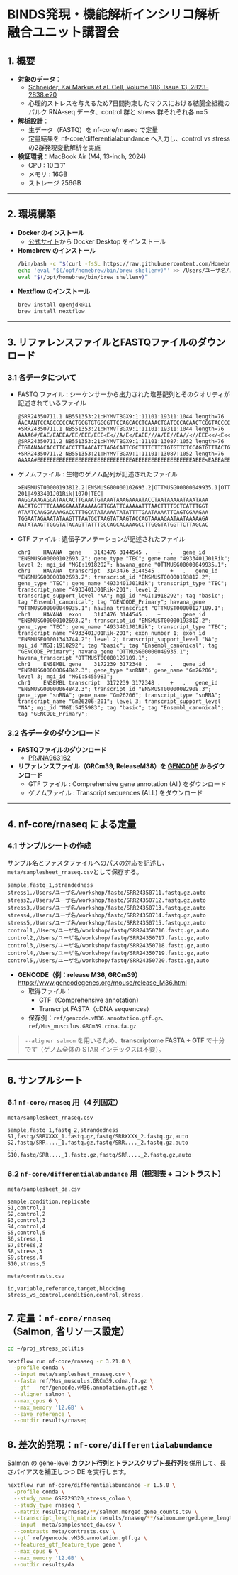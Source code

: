# BINDS発現・機能解析インシリコ解析融合ユニット講習会

## 1. 概要
- **対象のデータ**：
  -  [Schneider, Kai Markus et al. Cell, Volume 186, Issue 13, 2823-2838.e20](https://doi.org/10.1016/j.cell.2023.05.001)
  -  心理的ストレスを与えるため7日間拘束したマウスにおける結腸全組織のバルク RNA-seq データ、control 群と stress 群それぞれ各 n=5
- **解析設計**：
  - 生データ（FASTQ）を nf-core/rnaseq で定量
  - 定量結果を nf-core/differentialabundance へ入力し、control vs stress の2群発現変動解析を実施
- **検証環境**：MacBook Air (M4, 13-inch, 2024)
  - CPU : 10コア
  - メモリ : 16GB
  - ストレージ 256GB

---

## 2. 環境構築
- **Docker のインストール**
  - [公式サイト](https://www.docker.com)から Docker Desktop をインストール
- **Homebrew のインストール**
  ```zsh
  /bin/bash -c "$(curl -fsSL https://raw.githubusercontent.com/Homebrew/install/HEAD/install.sh)"
  echo 'eval "$(/opt/homebrew/bin/brew shellenv)"' >> /Users/ユーザ名/.zprofile
  eval "$(/opt/homebrew/bin/brew shellenv)”
  ```
- **Nextflow のインストール**
  ```zsh
  brew install openjdk@11
  brew install nextflow
  ```
---

## 3. リファレンスファイルとFASTQファイルのダウンロード
### 3.1 各データについて
  - FASTQ ファイル : シーケンサーから出力された塩基配列とそのクオリティが記述されているファイル
    ```
    @SRR24350711.1 NB551353:21:HYMVTBGX9:1:11101:19311:1044 length=76
    AACAANTCCAGCCCCCACTGCGTGTGGCGTTCCAGCACCTCAAACTGATCCCACAACTCGGTACCCCAATCCATGC
    +SRR24350711.1 NB551353:21:HYMVTBGX9:1:11101:19311:1044 length=76
    AAAA6#/EAE/EAEEA/EE/EEE/EEE<E<//A/E</EAEE///A/EE//EA//<//EEE<</<E<<<</6<AAAA
    @SRR24350711.2 NB551353:21:HYMVTBGX9:1:11101:13087:1052 length=76
    CTGTANAACACCTTCACCTTTAACATCTAGACATTCGCTTTTCTTCTGTGTTCTCCAGTGTTTACTGTAATCTCCC
    +SRR24350711.2 NB551353:21:HYMVTBGX9:1:11101:13087:1052 length=76
    AAAAA#EEEEEEEEEEEEEEEEEEEEEEEEEEEEEEAEEEEEEEEEEEEEEEEEEAEEE<EAEEAEEEEEEAEA<<
    ```
  - ゲノムファイル : 生物のゲノム配列が記述されたファイル
    ```
    >ENSMUST00000193812.2|ENSMUSG00000102693.2|OTTMUSG00000049935.1|OTTMUST00000127109.1|4933401J01Rik-201|4933401J01Rik|1070|TEC|
    AAGGAAAGAGGATAACACTTGAAATGTAAATAAAGAAAATACCTAATAAAAATAAATAAA
    AACATGCTTTCAAAGGAAATAAAAAGTTGGATTCAAAAATTTAACTTTTGCTCATTTGGT
    ATAATCAAGGAAAAGACCTTTGCATATAAAATATATTTTGAATAAAATTCAGTGGAAGAA
    TGGAATAGAAATATAAGTTTAATGCTAAGTATAAGTACCAGTAAAAGAATAATAAAAAGA
    AATATAAGTTGGGTATACAGTTATTTGCCAGCACAAAGCCTTGGGTATGGTTCTTAGCAC
    ```
  - GTF ファイル : 遺伝子アノテーションが記述されたファイル
    ```
    chr1	HAVANA	gene	3143476	3144545	.	+	.	gene_id "ENSMUSG00000102693.2"; gene_type "TEC"; gene_name "4933401J01Rik"; level 2; mgi_id "MGI:1918292"; havana_gene "OTTMUSG00000049935.1";
    chr1	HAVANA	transcript	3143476	3144545	.	+	.	gene_id "ENSMUSG00000102693.2"; transcript_id "ENSMUST00000193812.2"; gene_type "TEC"; gene_name "4933401J01Rik"; transcript_type "TEC"; transcript_name "4933401J01Rik-201"; level 2; transcript_support_level "NA"; mgi_id "MGI:1918292"; tag "basic"; tag "Ensembl_canonical"; tag "GENCODE_Primary"; havana_gene "OTTMUSG00000049935.1"; havana_transcript "OTTMUST00000127109.1";
    chr1	HAVANA	exon	3143476	3144545	.	+	.	gene_id "ENSMUSG00000102693.2"; transcript_id "ENSMUST00000193812.2"; gene_type "TEC"; gene_name "4933401J01Rik"; transcript_type "TEC"; transcript_name "4933401J01Rik-201"; exon_number 1; exon_id "ENSMUSE00001343744.2"; level 2; transcript_support_level "NA"; mgi_id "MGI:1918292"; tag "basic"; tag "Ensembl_canonical"; tag "GENCODE_Primary"; havana_gene "OTTMUSG00000049935.1"; havana_transcript "OTTMUST00000127109.1";
    chr1	ENSEMBL	gene	3172239	3172348	.	+	.	gene_id "ENSMUSG00000064842.3"; gene_type "snRNA"; gene_name "Gm26206"; level 3; mgi_id "MGI:5455983";
    chr1	ENSEMBL	transcript	3172239	3172348	.	+	.	gene_id "ENSMUSG00000064842.3"; transcript_id "ENSMUST00000082908.3"; gene_type "snRNA"; gene_name "Gm26206"; transcript_type "snRNA"; transcript_name "Gm26206-201"; level 3; transcript_support_level "NA"; mgi_id "MGI:5455983"; tag "basic"; tag "Ensembl_canonical"; tag "GENCODE_Primary";
    ```
### 3.2 各データのダウンロード
  - **FASTQファイルのダウンロード**
    - [PRJNA963162](https://www.ncbi.nlm.nih.gov/Traces/study/?acc=PRJNA963162)
  - **リファレンスファイル（GRCm39, ReleaseM38）を [GENCODE](https://www.gencodegenes.org/mouse/) からダウンロード**
    - GTF ファイル : Comprehensive gene annotation (All) をダウンロード
    - ゲノムファイル : Transcript sequences	(ALL) をダウンロード

---

## 4. nf-core/rnaseq による定量

### 4.1 サンプルシートの作成
サンプル名とファスタファイルへのパスの対応を記述し、`meta/samplesheet_rnaseq.csv`として保存する。
```csv
sample,fastq_1,strandedness
stress1,/Users/ユーザ名/workshop/fastq/SRR24350711.fastq.gz,auto
stress2,/Users/ユーザ名/workshop/fastq/SRR24350712.fastq.gz,auto
stress3,/Users/ユーザ名/workshop/fastq/SRR24350713.fastq.gz,auto
stress4,/Users/ユーザ名/workshop/fastq/SRR24350714.fastq.gz,auto
stress5,/Users/ユーザ名/workshop/fastq/SRR24350715.fastq.gz,auto
control1,/Users/ユーザ名/workshop/fastq/SRR24350716.fastq.gz,auto
control2,/Users/ユーザ名/workshop/fastq/SRR24350717.fastq.gz,auto
control3,/Users/ユーザ名/workshop/fastq/SRR24350718.fastq.gz,auto
control4,/Users/ユーザ名/workshop/fastq/SRR24350719.fastq.gz,auto
control5,/Users/ユーザ名/workshop/fastq/SRR24350720.fastq.gz,auto
```

- **GENCODE（例：release M36, GRCm39）**  
  https://www.gencodegenes.org/mouse/release_M36.html  
  - 取得ファイル：  
    - GTF（Comprehensive annotation）  
    - Transcript FASTA（cDNA sequences）  
  - 保存例：`ref/gencode.vM36.annotation.gtf.gz`、`ref/Mus_musculus.GRCm39.cdna.fa.gz`

> `--aligner salmon` を用いるため、**transcriptome FASTA + GTF** で十分です（ゲノム全体の STAR インデックスは不要）。

---

## 6. サンプルシート

### 6.1 `nf-core/rnaseq` 用（4 列固定）

`meta/samplesheet_rnaseq.csv`
```csv
sample,fastq_1,fastq_2,strandedness
S1,fastq/SRRXXXX_1.fastq.gz,fastq/SRRXXXX_2.fastq.gz,auto
S2,fastq/SRR...._1.fastq.gz,fastq/SRR...._2.fastq.gz,auto
...
S10,fastq/SRR...._1.fastq.gz,fastq/SRR...._2.fastq.gz,auto
```

### 6.2 `nf-core/differentialabundance` 用（観測表 + コントラスト）

`meta/samplesheet_da.csv`
```csv
sample,condition,replicate
S1,control,1
S2,control,2
S3,control,3
S4,control,4
S5,control,5
S6,stress,1
S7,stress,2
S8,stress,3
S9,stress,4
S10,stress,5
```

`meta/contrasts.csv`
```csv
id,variable,reference,target,blocking
stress_vs_control,condition,control,stress,
```

## 7. 定量：`nf-core/rnaseq`（Salmon, 省リソース設定）

```bash
cd ~/proj_stress_colitis

nextflow run nf-core/rnaseq -r 3.21.0 \
  -profile conda \
  --input meta/samplesheet_rnaseq.csv \
  --fasta ref/Mus_musculus.GRCm39.cdna.fa.gz \
  --gtf   ref/gencode.vM36.annotation.gtf.gz \
  --aligner salmon \
  --max_cpus 6 \
  --max_memory '12.GB' \
  --save_reference \
  --outdir results/rnaseq
```

## 8. 差次的発現：`nf-core/differentialabundance`

Salmon の gene-level **カウント行列**と**トランスクリプト長行列**を併用して、長さバイアスを補正しつつ DE を実行します。

```bash
nextflow run nf-core/differentialabundance -r 1.5.0 \
  -profile conda \
  --study_name GSE229320_stress_colon \
  --study_type rnaseq \
  --matrix results/rnaseq/**/salmon.merged.gene_counts.tsv \
  --transcript_length_matrix results/rnaseq/**/salmon.merged.gene_lengths.tsv \
  --input  meta/samplesheet_da.csv \
  --contrasts meta/contrasts.csv \
  --gtf ref/gencode.vM36.annotation.gtf.gz \
  --features_gtf_feature_type gene \
  --max_cpus 6 \
  --max_memory '12.GB' \
  --outdir results/da
